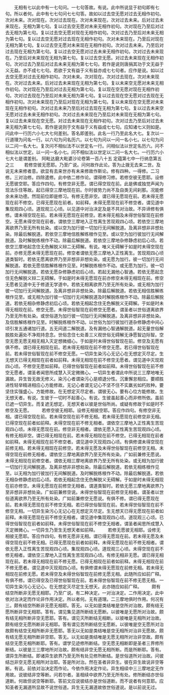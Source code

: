<!-- { "loadSidebar": true } -->
　　无相有七以此中有一七句问。一七句答故。有说。此中所说显于初句即有七句。所以者何。此中有七七句问七七句答。故如以过去空无愿对过去无相作初句。次对未来。次对现在。次对过去现在。次对未来现在。次对过去未来。后对过去未来现在。无相为第七句。复以过去空无愿对未来无相作初句。次对现在乃至后对过去无相为第七句。复以过去空无愿对现在无相作初句。次对过去乃至后对未来无相为第七句。复以过去空无愿对过去现在无相作初句。次对未来现在。乃至后对现在无相为第七句。复以过去空无愿对未来现在无相作初句。次对过去未来。乃至后对过去现在无相为第七句。复以过去空无愿对过去未来无相作初句。次对过去未来现在。乃至后对未来现在无相为第七句。复以过去空无愿。对过去未来现在无相作初句。次对过去乃至后对过去未来无相为第七七句。若作是说则唐捐其功于文无益于义无益。亦不成七七句。若欲于文有益于义有益亦成七七句者。应作是说。如以过去空无愿对过去无相作初句。次对未来。次对现在。次对过去现在。次对未来现在。次对过去未来。后对过去未来现在无相为第七句。复以未来空无愿对未来无相作初句。次对现在乃至后对过去无相为第七句。复以现在空无愿对现在无相作初句。次对过去现在乃至后对未来无相为第七句。复以过去现在空无愿对过去现在无相作初句。次对未来现在乃至后对现在无相为第七句。复以未来现在空无愿对未来现在无相作初句。次对过去未来乃至后对过去现在无相为第七句。复以过去未来空无愿对过去未来无相作初句。次对过去未来现在乃至后对未来现在无相为第七句。复以过去未来现在空无愿。对过去未来现在无相作初句。次对过去乃至后对过去未来无相为第七七句。若作是说则于文有益于义有益成七七句。应知诸七义则如是。问此中一行历六小七大七何差别。答名即差别。此名一行乃至此名大七。复次以一行道理为问名一行。以六句为问名历六。以七句为问以一问一名小七。以七句为问以二问一名大七。复次问不相似法不以世定名一行。问相似法以世定名历六。问不相似法以世定。以一问一名小七。问不相似法以世定以二问一名大七。一行历六小七大七是谓差别。
阿毗达磨大毗婆沙论卷第一百八十五
定蕴第七中一行纳息第五之三
　　若修空彼无愿耶。乃至广说。问何故作此论。答为止拨无去来二世。及说无未来修者意。欲显有去来世亦有未来修故作斯论。修有四种。一得修。二习修。三对治修。四除遣修。此中依二修作论。谓得修习修。若修空彼无愿耶。设修无愿彼空耶。答应作四句。有修空非无愿。谓已得空现在前。此是佛或独觉声闻为现法乐住等故。起已得空三摩地现在前。尔时彼势力尚不及自类无间刹那。况能修余未来功德。然现前位即是修习。有修无愿非空。谓已得无愿现在前。若未得无愿现在前不修空。已得无愿现在前者。如前释。未得无愿现在前不修空者。谓见道中集现观四心顷。道现观三心顷。以见道中对治决定及是不共对治故。不异谛修有俱修。谓未得空现在前。若未得无愿现在前修空。若未得无相及未得世俗智现在前修空。无愿未得空现在前者。谓依空三摩地入正性离生苦现观四心顷。若依空三摩地离欲界乃至无所有处染。或以空为加行彼一切加行无间解脱道。及离非想非非想处染。除最后解脱道。若依空三摩地信胜解练根作见至。或以空为加行彼加行无间解脱道。及时解脱练根作不动。除最后解脱道。若依空三摩地杂修静虑初后心顷。若依空三摩地起念住无色解脱义辩二无碍解。有说。唯义无碍解于如是时未得空现在前。亦修无愿未得无愿现在前。修空者谓依无愿三摩地入正性离生。苦现观四心顷道类智时。若依无愿离欲界乃至非想非非想处染。或无愿为加行。彼一切加行无间解脱道。若依无愿信胜解练根作见至。时解脱练根作不动。或无愿为加行。彼一切加行无间解脱道。若依无愿杂修静虑初后心顷。若起无漏他心智通。若依无愿起念住无色解脱义辩二无碍解。于如是时未得无愿现在前亦修空未得无相现在前。修空无愿者见道中无于修道无学道中。若依无相离欲界乃至无所有处染。或无相为加行彼一切加行无间解脱道。及离非想非非想处染。除最后解脱道。若依无相信胜解练根作见至。或无相为加行彼一切加行无间解脱道及时解脱练根作不动。除最后解脱道。若依无相杂修静虑初后心顷。若依无相起念住无色解脱义无碍解。于如是时未得无相现在前。修空无愿。未得世俗智现在前修空无愿者。谓圣者以世俗道离欲界乃至无所有处染。或世俗道为加行彼一切加行无间解脱道。及离非想非非想处染。及信胜解练根作见至。时解脱练根作不动。以世俗为加行彼加行道杂修静虑中间心顷引发五通诸加行道。五无间道二解脱道。及有漏他心智通解脱道。起无量世俗解脱胜处遍处不净观持息念。世俗念住七处善三义观世俗无碍解无诤愿智边际智。空空无愿无愿无相无相入灭定想微细心。于如是时未得世俗智现在前。修空及无愿有俱不修。谓已得无相现在前。若未得无相现在前不修空无愿。若已得世俗智现在前。若未得世俗智现在前不修空无愿。一切异生染污心无记心在无想定灭尽定。生无想天已得无相现在前者如前释。未得无相现在前不修空无愿者。谓见道中灭现观四心顷。不修空无愿如前释。已得世俗智现在前者如前释。未得世俗智现在前不修空无愿者。谓圣者闻思所成慧入灭定微微心。一切异生者谓此中所说三三摩地唯无漏故。异生皆无故无修义。染污心者谓染污心是顺退分性。沉重懈怠相应。要顺胜进性轻举精进相应心方能修故。无记心者谓无记心不坚不住不实羸劣如朽败种。要坚住实强盛心。方能修故。在无想定灭尽定者。谓彼无心。要有心位方能修故。生无想天者。有说。生彼于一切时不起善心。有说。生彼虽起善心而非修所依。虽前已遮一切异生。而复遮无想定。无想天者以彼是世俗所尚。或疑有修故于如是时不修空及无愿。
　　若修空彼无相耶。设修无相彼空耶。答应作四句。有修空非无相。谓已得空现在前。若未得空现在前不修无相。若未得无愿现在前修空非无相。已得空现在前者如前释。未得空现在前不修无相者。谓依空三摩地入正性离生苦现观四心顷。未得无愿现在前。修空非无相者。谓依无愿入正性离生苦现观四心顷。有修无相非空。谓已得无相现在前。若未得无相现在前不修空。已得无相现在前者如前释。未得无相现在前不修空者。谓见道中灭现观四心顷。有俱修谓未得空现在前修无相。若未得无相现在前修空。若未得无愿及未得世俗智现在前修空无相。未得空现在前修无相者。谓依空三摩地离欲界乃至无所有处染。广如前兼修无愿说。未得无相现在前修空者。谓依无相三摩地离欲界乃至无所有处染。或无相为加行彼一切加行无间解脱道。及离非想非非想处染。除最后解脱道。若依无相练根作见至。以无相为加行彼加行无间解脱道。及时解脱练根作不动。除最后解脱道。若依无相杂修静虑初后心顷。若依无相起念住无色解脱义无碍解。于如是时未得无相现在前亦修空。未得无愿现在前修空无相者。谓道类智时。若依无愿三摩地离欲界乃至非想非非想处染。广如前兼修空说。未得世俗智现在前修空无相者。谓圣者以世俗道离欲界乃至无所有处染。广如前兼修空无愿说。有俱不修。谓已得无愿现在前。若未得无愿现在前不修空无相。若已得世俗智现在前。若未得世俗智现在前不修空无相。一切异生染污心无记心在无想定灭尽定。生无想天已得无愿现在前者如前释。未得无愿现在前不修空无相者。谓见道中集现观四心顷。道现观三心顷。已得世俗智现在前者如前释。未得世俗智现在前不修空无相者。谓圣者闻思所成慧入灭定微微心。一切异生乃至生无想天者如前释。
　　若修无愿彼无相耶。设修无相彼无愿耶。答应作四句。有修无愿非无相。谓已得无愿现在前。若未得无愿及未得空现在前不修无相。已得无愿现在前者如前释。未得无愿现在前不修无相者。谓依无愿入正性离生苦现观四心顷。集现观四心顷。道现观三心顷。未得空现在前不修无相者。谓依空三摩地入正性离生苦现观四心顷。有修无相非无愿。谓已得无相现在前。若未得无相现在前不修无愿。已得无相现在前者如前释。未得无相现在前不修无愿者。谓见道中灭现观四心顷。有俱修谓未得无愿现在前修无相。若未得无相现在前修无愿。若未得空及未得世俗智现在前修无愿无相。此随所应如前广释。有俱不修。谓已得空及已得世俗智现在前。若未得世俗智现在前不修无愿无相。一切异生染污心无记心。在无想定灭尽定生无想天。此亦随应如前广释。
　　颇有结空所断非无愿无相耶。乃至广说。有二种决定。一对治决定。二作用决定。此中依对治决定而作论非作用决定。所以者何。无有道理。二三摩地俱时作用。何况有三。颇有结空所断非无愿无相耶。答无。以无如是类结唯是空所对治故。颇有结无愿所断非空无相耶。答有。谓见集见道所断结无愿断。以彼唯是无愿所对治故。颇有结无相所断非空无愿耶。答有。谓见灭所断结无相断。以彼唯是无相所对治故。颇有结空无愿所断非无相耶。答有谓见苦所断结空无愿断。以彼唯是空无愿所对治故颇有结空无相所断非无愿耶。答无以无如是类结唯是空无相所对治非无愿故。颇有结无愿无相所断非空耶。答无。以无如是类结唯是无愿无相所对治非空故。颇有结空无愿无相所断耶。答有。谓学见迹修所断结。空无愿无相断即是圣者三界修所断结。以彼是三三摩地所对治故。颇有结非空无愿无相所断。而是所断耶。答有。谓异生所断结。即诸异生欲界乃至无所有处见修所断结。是世俗道所对治故。问彼结岂非空无愿无相所对治耶。答是所对治。然在圣者非异生。彼在异生故说非空等断。有说。前依对治决定而作论。今依作用决定作论。异生相续中三三摩地定无作用故。说彼结非空等断。问若尔者。圣相续中欲界乃至无所有处。修所断结亦世俗道断。何故但说空等断耶。答前文应说彼结亦是世俗道断。而不说者有何意耶。应知圣者无漏道所显故不说世俗道。异生无无漏道故依世俗道说。是以前说无过。

